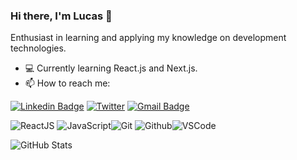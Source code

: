 ### Hi there, I'm Lucas 👋

Enthusiast in learning and applying my knowledge on development technologies.

- 💻 Currently learning React.js and Next.js.
- 📫 How to reach me:  

[![Linkedin Badge](https://img.shields.io/badge/-LinkedIn-0e76a8?style=flat-square&logo=Linkedin&logoColor=white&link=https://www.linkedin.com/in/lucaspassini/)](https://www.linkedin.com/in/lucaspassini/) 
[![Twitter](https://img.shields.io/badge/Twitter-%231DA1F2.svg?&style=flat-square&logo=twitter&logoColor=white)](https://twitter.com/lucaspassini_)
[![Gmail Badge](https://img.shields.io/badge/-Gmail-c0392b?style=flat-square&logo=Gmail&logoColor=white&link=mailto:lucas.passini1@gmail.com)](mailto:lucas.passini1@gmail.com)

![ReactJS](https://img.icons8.com/color/30/react-native.png) ![JavaScript](https://img.icons8.com/color/30/javascript.png)![Git](https://img.icons8.com/color/30/git.png) ![Github](https://img.icons8.com/material-outlined/30/github.png)![VSCode](https://img.icons8.com/color/30/visual-studio-code-2019.png)  

![GitHub Stats](https://github-readme-stats.vercel.app/api?username=lucaspassini&theme=)
